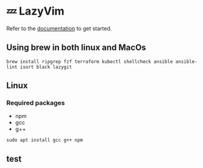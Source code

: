 # 💤 LazyVim

Refer to the [documentation](https://lazyvim.github.io/installation) to get started.


## Using brew in both linux and MacOs

`brew install ripgrep fzf terraform kubectl shellcheck ansible ansible-lint isort black lazygit`

## Linux

### Required packages

- npm
- gcc
- g++

`sudo apt install gcc g++ npm`

## test
